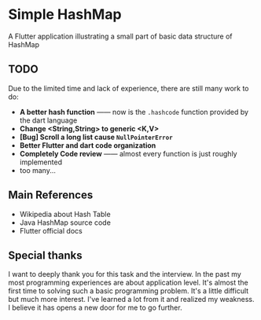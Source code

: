 # Simple HashMap

A Flutter application illustrating a small part of basic data structure of HashMap

## TODO

Due to the limited time and lack of experience, there are still many work to do:
- **A better hash function** —— now is the `.hashcode` function provided by the dart language
- **Change <String,String> to generic <K,V>**
- **[Bug] Scroll a long list cause `NullPointerError`**
- **Better Flutter and dart code organization**
- **Completely Code review** —— almost every function is just roughly implemented
- too many...

## Main References

- Wikipedia about Hash Table
- Java HashMap source code
- Flutter official docs

## Special thanks

I want to deeply thank you for this task and the interview. In the past my most programming experiences are about application level. It's almost the first time to solving such a basic programming problem. It's a little difficult but much more interest. I've learned a lot from it and realized my weakness. I believe it has opens a new door for me to go further.